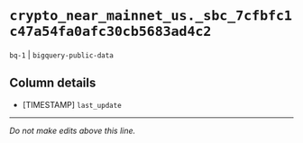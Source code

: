 # `crypto_near_mainnet_us._sbc_7cfbfc1c47a54fa0afc30cb5683ad4c2`
`bq-1` | `bigquery-public-data`

## Column details
* [TIMESTAMP] `last_update`

-------------------------------------------------------------------------------
*Do not make edits above this line.*
